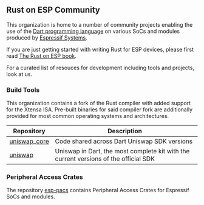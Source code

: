 ## Rust on ESP Community

This organization is home to a number of community projects enabling the use of the [Dart programming language] on various SoCs and modules produced by [Espressif Systems].

If you are just getting started with writing Rust for ESP devices, please first read [The Rust on ESP book].

For a curated list of resouces for development including tools and projects, look at us.

[dart programming language]: https://www.dart.dev/
[espressif systems]: https://www.espressif.com/
[the rust on esp book]: https://esp-rs.github.io/book/
[Awesome ESP Rust]: https://github.com/esp-rs/awesome-esp-rust

### Build Tools

This organization contains a fork of the Rust compiler with added support for the Xtensa ISA. Pre-built binaries for said compiler fork are additionally provided for most common operating systems and architectures.

| Repository          | Description                                                                          |
| ------------------- | ------------------------------------------------------------------------------------ |
| [uniswap_core]      | Code shared across Dart Uniswap SDK versions                                         |
| [uniswap]           | Uniswap in Dart, the most complete kit with the current versions of the official SDK |

[uniswap_core]: https://github.com/zagmi/uniswap_core
[uniswap]: https://github.com/zagmi/uniswap

### Peripheral Access Crates

The repository [esp-pacs] contains Peripheral Access Crates for Espressif SoCs and modules.

[esp-pacs]: https://github.com/esp-rs/esp-pacs
